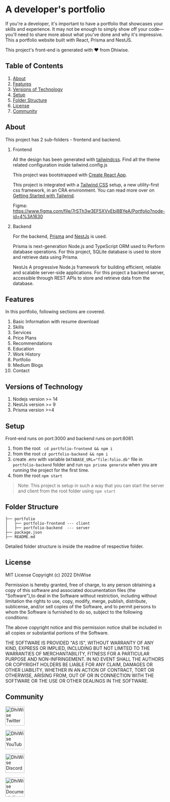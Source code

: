 # A developer's portfolio

If you're a developer, it's important to have a portfolio that showcases your skills and experience. It may not be enough to simply show off your code—you'll need to share more about what you've done and why it's impressive. This a portfolio website built with React, Prisma and NestJS.

This project's front-end is generated with ❤️ from Dhiwise.

## Table of Contents

1. [About](#about)
2. [Features](#features)
3. [Versions of Technology](#versions-of-technology)
4. [Setup](#setup)
5. [Folder Structure](#folder-structure)
6. [License](#license)
7. [Community](#community)

## About

This project has 2 sub-folders - frontend and backend.

1. Frontend

    All the design has been generated with [tailwindcss](https://tailwindcss.com/).
    Find all the theme related configuration inside tailwind.config.js

    This project was bootstrapped with [Create React App](https://github.com/facebook/create-react-app).

    This project is integrated with a [Tailwind CSS](https://tailwindcss.com/) setup, a new utility-first css framework, in an CRA environment. You can read more over on [Getting Started with Tailwind](https://tailwindcss.com/docs/installation).

    Figma: https://www.figma.com/file/7rSTh3w3EF5XVvEbi8BYeA/Portfolio?node-id=4%3A1630

2. Backend

    For the backend, [Prisma](https://www.prisma.io/) and [NestJs](https://nestjs.com/) is used.

    Prisma is next-generation Node.js and TypeScript ORM used to Perform database operations. For this project, SQLite database is used to store and retrieve data using Prisma.

    NestJs A progressive Node.js framework for building efficient, reliable and scalable server-side applications. For this project a backend server, accessible through REST APIs to store and retrieve data from the database.

## Features

In this portfolio, following sections are covered.
1. Basic Information with resume download
2. Skills
3. Services
4. Price Plans
5. Recommendations
6. Education
7. Work History
8. Portfolio
9. Medium Blogs
10. Contact

## Versions of Technology
1. Nodejs version >= 14
2. NestJs version >= 9
3. Prisma version >=4

## Setup
Front-end runs on port:3000 and backend runs on port:8081.
1. from the root ``` cd portfolio-frontend && npm i```
2. from the root ``` cd portfolio-backend && npm i ``` 
3. create .env with variable ```DATABASE_URL="file:folio.db"``` file in ```portfolio-backend``` folder and run ```npx prisma generate``` when you are running the project for the first time. 
4. from the root ```npm start```

> Note: This project is setup in such a way that you can start the server and client from the root folder using ```npm start```

## Folder Structure

```
├── portfolio
│   ├── portfolio-frontend --- client
│   ├── portfolio-backend  --- server
├── package.json
├── README.md
```
Detailed folder structure is inside the readme of respective folder.

## License

MIT License
Copyright (c) 2022 DhiWise

Permission is hereby granted, free of charge, to any person obtaining a copy of this software and associated documentation files (the "Software"),to deal in the Software without restriction, including without limitation the rights to use, copy, modify, merge, publish, distribute, sublicense, and/or sell copies of the Software, and to permit persons to whom the Software is furnished to do so, subject to the following conditions:

The above copyright notice and this permission notice shall be included in all copies or substantial portions of the Software.

THE SOFTWARE IS PROVIDED "AS IS", WITHOUT WARRANTY OF ANY KIND, EXPRESS OR IMPLIED, INCLUDING BUT NOT LIMITED TO THE WARRANTIES OF MERCHANTABILITY, FITNESS FOR A PARTICULAR PURPOSE AND NON-INFRINGEMENT. IN NO EVENT SHALL THE AUTHORS OR COPYRIGHT HOLDERS BE LIABLE FOR ANY CLAIM, DAMAGES OR OTHER LIABILITY, WHETHER IN AN ACTION OF CONTRACT, TORT OR OTHERWISE, ARISING FROM, OUT OF OR IN CONNECTION WITH THE SOFTWARE OR THE USE OR OTHER DEALINGS IN THE SOFTWARE.

## Community

<a href="https://twitter.com/dhiwise"><img src="https://user-images.githubusercontent.com/35039342/55471524-8e24cb00-5627-11e9-9389-58f3d4419153.png" width="60" alt="DhiWise Twitter"></a>

<a href="https://www.youtube.com/c/DhiWise"><img src="https://cdn.vox-cdn.com/thumbor/0kpe316UpZWk53iw3bOLoJfF6hI=/0x0:1680x1050/1400x1400/filters:focal(706x391:974x659):format(gif)/cdn.vox-cdn.com/uploads/chorus_image/image/56414325/YTLogo_old_new_animation.0.gif" width="60" alt="DhiWise YouTube"></a>

<a href="https://discord.com/invite/rFMnCG5MZ7"><img src="https://user-images.githubusercontent.com/47489894/183043664-b01aac56-0372-458a-bde9-3f2a6bded21b.png" width="60" alt="DhiWise Discord"></a>

<a href="https://docs.dhiwise.com/"><img src="https://global-uploads.webflow.com/618e36726d3c0f19c9284e56/62383865d5477f2e4f6b6e2e_main-monogram-p-500.png" width="60" alt="DhiWise Documentation"></a>